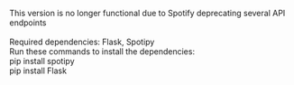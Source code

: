 This version is no longer functional due to Spotify deprecating several API endpoints <br><br>
Required dependencies: Flask, Spotipy <br>
Run these commands to install the dependencies: <br>
pip install spotipy <br>
pip install Flask <br>
